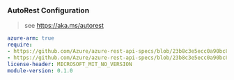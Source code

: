### AutoRest Configuration

> see https://aka.ms/autorest

``` yaml
azure-arm: true
require:
- https://github.com/Azure/azure-rest-api-specs/blob/23b8c3e5ecc0a90bc89f93517d7f45ca0b6881d5/specification/sql/resource-manager/readme.md
- https://github.com/Azure/azure-rest-api-specs/blob/23b8c3e5ecc0a90bc89f93517d7f45ca0b6881d5/specification/sql/resource-manager/readme.go.md
license-header: MICROSOFT_MIT_NO_VERSION
module-version: 0.1.0
```